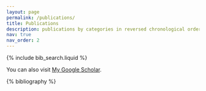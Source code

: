 ```yaml
---
layout: page
permalink: /publications/
title: Publications
description: publications by categories in reversed chronological order. generated by jekyll-scholar.
nav: true
nav_order: 2
---
```


<!-- _pages/publications.md -->

<!-- Bibsearch Feature -->

{% include bib_search.liquid %}

<div class="publications">

<p>
You can also visit <a href="https://scholar.google.com/citations?user=q4C_n-oAAAAJ&hl=zh-CN&oi=sra">My Google Scholar</a>.
</p>

{% bibliography %}

</div>
